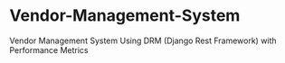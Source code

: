 # Vendor-Management-System
Vendor Management System Using DRM (Django Rest Framework)  with Performance Metrics
